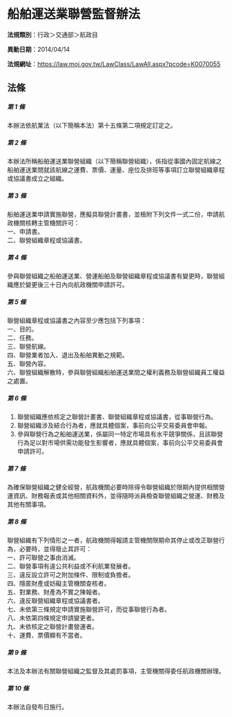 # 船舶運送業聯營監督辦法

**法規類別**：行政＞交通部＞航政目

**異動日期**：2014/04/14  

**法規網址**：https://law.moj.gov.tw/LawClass/LawAll.aspx?pcode=K0070055





## 法條
##### 第 1 條
本辦法依航業法（以下簡稱本法）第十五條第二項規定訂定之。

##### 第 2 條
本辦法所稱船舶運送業聯營組織（以下簡稱聯營組織），係指從事國內固定航線之船舶運送業間就該航線之運費、票價、運量、座位及排班等事項訂立聯營組織章程或協議書成立之組織。

##### 第 3 條
船舶運送業申請實施聯營，應擬具聯營計畫書，並檢附下列文件一式二份，申請航政機關核轉主管機關許可：  
一、申請書。  
二、聯營組織章程或協議書。

##### 第 4 條
參與聯營組織之船舶運送業、營運船舶及聯營組織章程或協議書有變更時，聯營組織應於變更後三十日內向航政機關申請許可。

##### 第 5 條
聯營組織章程或協議書之內容至少應包括下列事項：  
一、目的。  
二、任務。  
三、聯營航線。  
四、聯營業者加入、退出及船舶異動之規範。  
五、聯營內容。  
六、聯營組織解散時，參與聯營組織船舶運送業間之權利義務及聯營組織員工權益之處置。

##### 第 6 條
1. 聯營組織應依核定之聯營計畫書、聯營組織章程或協議書，從事聯營行為。
1. 聯營組織涉及結合行為者，應就具體個案，事前向公平交易委員會申報。
1. 參與聯營行為之船舶運送業，係屬同一特定市場具有水平競爭關係，且該聯營行為足以對市場供需功能發生影響者，應就具體個案，事前向公平交易委員會申請許可。

##### 第 7 條
為確保聯營組織之健全經營，航政機關必要時除得令聯營組織於限期內提供相關營運資訊、財務報表或其他相關資料外，並得隨時派員檢查聯營組織之營運、財務及其他有關事項。

##### 第 8 條
聯營組織有下列情形之一者，航政機關得報請主管機關限期命其停止或改正聯營行為，必要時，並得廢止其許可：  
一、許可聯營之事由消滅。  
二、聯營事項有違公共利益或不利航業發展者。  
三、違反設立許可之附加條件、限制或負擔者。  
四、隱匿財產或妨礙主管機關查核者。  
五、對業務、財產為不實之陳報者。  
六、違反聯營組織章程或協議書者。  
七、未依第三條規定申請實施聯營許可，而從事聯營行為者。  
八、未依第四條規定申請變更者。  
九、未依核定之聯營計畫營運者。  
十、運費、票價顯有不當者。

##### 第 9 條
本法及本辦法有關聯營組織之監督及其處罰事項，主管機關得委任航政機關辦理。

##### 第 10 條
本辦法自發布日施行。


